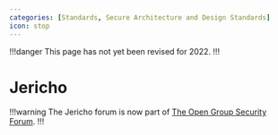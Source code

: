```yaml
---
categories: [Standards, Secure Architecture and Design Standards]
icon: stop
---
```


!!!danger
This page has not yet been revised for 2022.
!!!

# Jericho

!!!warning
The Jericho forum is now part of [The Open Group Security Forum](/standards/togaf/).
!!!
